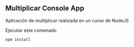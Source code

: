 ## Multiplicar Console App

Aplicación de multiplicar realizada en un curso de NodeJS

Ejecutar este comenado

```
npm install
```